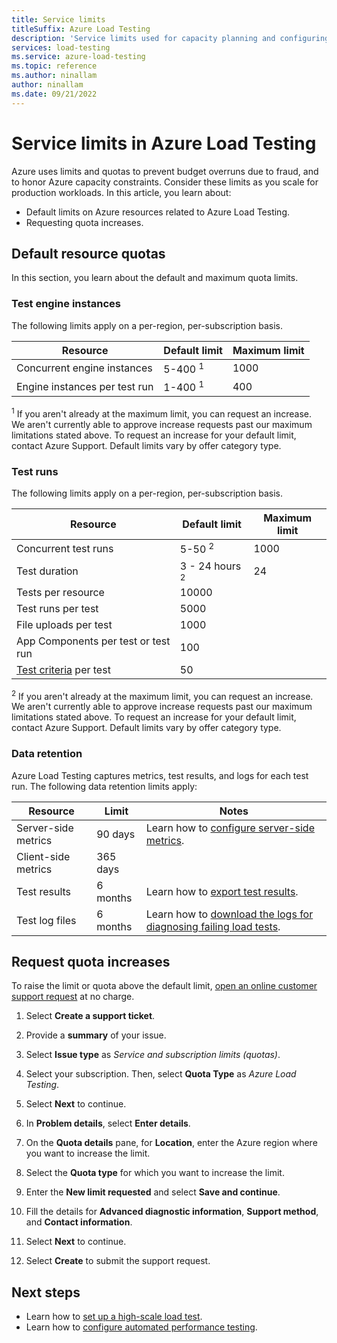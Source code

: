 ```yaml
---
title: Service limits
titleSuffix: Azure Load Testing
description: 'Service limits used for capacity planning and configuring high-scale load tests in Azure Load Testing.'
services: load-testing
ms.service: azure-load-testing
ms.topic: reference
ms.author: ninallam
author: ninallam
ms.date: 09/21/2022
---
```


# Service limits in Azure Load Testing

Azure uses limits and quotas to prevent budget overruns due to fraud, and to honor Azure capacity constraints. Consider these limits as you scale for production workloads. In this article, you learn about:

- Default limits on Azure resources related to Azure Load Testing.
- Requesting quota increases.

## Default resource quotas

In this section, you learn about the default and maximum quota limits.

### Test engine instances

The following limits apply on a per-region, per-subscription basis.

| Resource  | Default limit | Maximum limit |
|---------|---------|---------|
| Concurrent engine instances |     5-400 <sup>1</sup>    |     1000    |
| Engine instances per test run | 1-400 <sup>1</sup> |  400   | 

<sup>1</sup> If you aren't already at the maximum limit, you can request an increase. We aren't currently able to approve increase requests past our maximum limitations stated above. To request an increase for your default limit, contact Azure Support. Default limits vary by offer category type.

### Test runs

The following limits apply on a per-region, per-subscription basis.

| Resource  | Default limit |  Maximum limit |
|---------|---------|---------|
| Concurrent test runs | 5-50 <sup>2</sup> |     1000    |
| Test duration | 3 - 24 hours <sup>2</sup> | 24 |
| Tests per resource | 10000 | |
| Test runs per test | 5000 | |
| File uploads per test | 1000 | |
| App Components per test or test run | 100 | |
| [Test criteria](./how-to-define-test-criteria.md#load-test-fail-criteria) per test | 50 | |

<sup>2</sup> If you aren't already at the maximum limit, you can request an increase. We aren't currently able to approve increase requests past our maximum limitations stated above. To request an increase for your default limit, contact Azure Support. Default limits vary by offer category type.

### Data retention

Azure Load Testing captures metrics, test results, and logs for each test run. The following data retention limits apply:

| Resource | Limit | Notes |
|----------|-------|-------|
| Server-side metrics | 90 days | Learn how to [configure server-side metrics](./how-to-monitor-server-side-metrics.md). |
| Client-side metrics | 365 days | |
| Test results | 6 months | Learn how to [export test results](./how-to-export-test-results.md). |
| Test log files | 6 months | Learn how to [download the logs for diagnosing failing load tests](./how-to-diagnose-failing-load-test.md). |

## Request quota increases

To raise the limit or quota above the default limit, [open an online customer support request](https://portal.azure.com/#blade/Microsoft_Azure_Support/HelpAndSupportBlade/newsupportrequest) at no charge.

1. Select **Create a support ticket**.

1. Provide a **summary** of your issue.

1. Select **Issue type** as *Service and subscription limits (quotas)*.

1. Select your subscription. Then, select **Quota Type** as *Azure Load Testing*.

1. Select **Next** to continue.

1. In **Problem details**, select **Enter details**.

1. On the **Quota details** pane, for **Location**, enter the Azure region where you want to increase the limit.

1. Select the **Quota type** for which you want to increase the limit.

1. Enter the **New limit requested** and select **Save and continue**.

1. Fill the details for **Advanced diagnostic information**, **Support method**, and **Contact information**.

1. Select **Next** to continue.

1. Select **Create** to submit the support request.

## Next steps

- Learn how to [set up a high-scale load test](./how-to-high-scale-load.md).
- Learn how to [configure automated performance testing](./quickstart-add-load-test-cicd.md).
